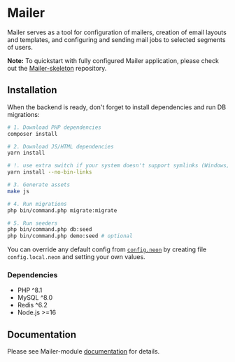 # Mailer

Mailer serves as a tool for configuration of mailers, creation of email layouts and
templates, and configuring and sending mail jobs to selected segments of users.

**Note:** To quickstart with fully configured Mailer application, please check out the [Mailer-skeleton](https://github.com/remp2020/mailer-skeleton) repository.


## Installation

When the backend is ready, don't forget to install dependencies and run DB migrations:

```bash
# 1. Download PHP dependencies
composer install

# 2. Download JS/HTML dependencies
yarn install

# !. use extra switch if your system doesn't support symlinks (Windows; can be enabled)
yarn install --no-bin-links

# 3. Generate assets
make js

# 4. Run migrations
php bin/command.php migrate:migrate

# 5. Run seeders
php bin/command.php db:seed
php bin/command.php demo:seed # optional
```

You can override any default config from
[`config.neon`](./app/config/config.neon) by creating file
`config.local.neon` and setting your own values.

### Dependencies

- PHP ^8.1
- MySQL ^8.0
- Redis ^6.2
- Node.js >=16

## Documentation

Please see Mailer-module [documentation](./extensions/mailer-module/README.md) for details.
